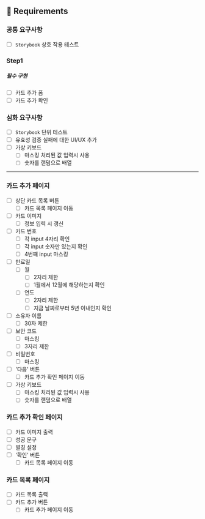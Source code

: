 ## 📝 Requirements

### 공통 요구사항

- [ ] `Storybook` 상호 작용 테스트

### Step1

##### 필수 구현

- [ ] 카드 추가 폼
- [ ] 카드 추가 확인

### 심화 요구사항

- [ ] `Storybook` 단위 테스트
- [ ] 유효성 검증 실패에 대한 UI/UX 추가
- [ ] 가상 키보드
  - [ ] 마스킹 처리된 값 입력시 사용
  - [ ] 숫자를 랜덤으로 배열

<hr/>

### 카드 추가 페이지

- [ ] 상단 카드 목록 버튼
  - [ ] 카드 목록 페이지 이동
- [ ] 카드 이미지
  - [ ] 정보 입력 시 갱신
- [ ] 카드 번호
  - [ ] 각 input 4자리 확인
  - [ ] 각 input 숫자만 있는지 확인
  - [ ] 4번째 input 마스킹
- [ ] 만료일
  - [ ] 월
    - [ ] 2자리 제한
    - [ ] 1월에서 12월에 해당하는지 확인
  - [ ] 연도
    - [ ] 2자리 제한
    - [ ] 지금 날짜로부터 5년 이내인지 확인
- [ ] 소유자 이름
  - [ ] 30자 제한
- [ ] 보안 코드
  - [ ] 마스킹
  - [ ] 3자리 제한
- [ ] 비밀번호
  - [ ] 마스킹
- [ ] '다음' 버튼
  - [ ] 카드 추가 확인 페이지 이동
- [ ] 가상 키보드
  - [ ] 마스킹 처리된 값 입력시 사용
  - [ ] 숫자를 랜덤으로 배열

### 카드 추가 확인 페이지

- [ ] 카드 이미지 출력
- [ ] 성공 문구
- [ ] 별칭 설정
- [ ] '확인' 버튼
  - [ ] 카드 목록 페이지 이동

### 카드 목록 페이지

- [ ] 카드 목록 출력
- [ ] 카드 추가 버튼
  - [ ] 카드 추가 페이지 이동
